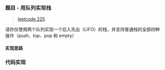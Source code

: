 ### 题目 - 用队列实现栈

> [leetcode 225](https://leetcode-cn.com/problems/implement-stack-using-queues/)

请你仅使用两个队列实现一个后入先出（LIFO）的栈，并支持普通栈的全部四种操作（push、top、pop 和 empty）

#### 实现思路

### 代码实现

```js

```
